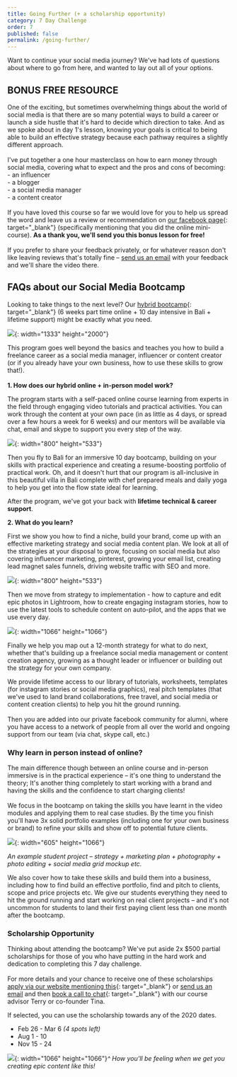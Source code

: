 ```yaml
---
title: Going Further (+ a scholarship opportunity)
category: 7 Day Challenge
order: 7
published: false
permalink: /going-further/
---
```


Want to continue your social media journey? We've had lots of questions about where to go from here, and wanted to lay out all of your options.&nbsp;

## BONUS FREE RESOURCE

One of the exciting, but sometimes overwhelming things about the world of social media is that there are so many potential ways to build a career or launch a side hustle that it's hard to decide which direction to take. And as we spoke about in day 1's lesson, knowing your goals is critical to being able to build an effective strategy because each pathway requires a slightly different approach.&nbsp;<br><br>I've put together a one hour masterclass on how to earn money through social media, covering what to expect and the pros and cons of becoming:&nbsp;<br>\- an influencer<br>\- a blogger<br>\- a social media manager<br>\- a content creator&nbsp;<br><br>If you have loved this course so far we would love for you to help us spread the word and leave us a review or recommendation on [our facebook page](https://www.facebook.com/pg/instituteofcode/reviews/){: target="_blank"}&nbsp;(specifically mentioning that you did the online mini-course). **As a thank you, we'll send you this bonus lesson for free\!&nbsp;**<br><br>If you prefer to share your feedback privately, or for whatever reason don't like leaving reviews that's totally fine – [send us an email](mailto:hello@instituteofcode.com?subject=Feedback%20on%20Instagram%20Challenge) with your feedback and we'll share the video there.&nbsp;

## FAQs about our Social Media Bootcamp

Looking to take things to the next level? Our [hybrid bootcamp](http://www.instituteofcode.com/courses/web-dev){: target="_blank"} (6 weeks part time online + 10 day intensive in Bali + lifetime support) might be exactly what you need.&nbsp;

![](/uploads/ioc-52.jpg){: width="1333" height="2000"}

This program goes well beyond the basics and teaches you how to build a freelance career as a social media manager, influencer or content creator (or if you already have your own business, how to use these skills to grow that\!).&nbsp;<br><br>**1\. How does our hybrid online + in-person model work?&nbsp;**

The program starts with a self-paced online course learning from experts in the field through engaging video tutorials and practical activities. You can work through the content at your own pace (in as little as 4 days, or spread over a few hours a week for 6 weeks) and our mentors will be available via chat, email and skype to support you every step of the way.

![](/uploads/ioc-6.jpg){: width="800" height="533"}

Then you fly to Bali for an immersive 10 day bootcamp, building on your skills with practical experience and creating a resume-boosting portfolio of practical work. Oh, and it doesn't hurt that our program is all-inclusive in this beautiful villa in Bali complete with chef prepared meals and daily yoga to help you get into the flow state ideal for learning.

After the program, we've got your back with&nbsp;**lifetime technical & career support**.

**2\. What do you learn?&nbsp;**

First we show you how to find a niche, build your brand, come up with an effective marketing strategy and social media content plan. We look at all of the strategies at your disposal to grow, focusing on social media but also covering influencer marketing, pinterest, growing your email list, creating lead magnet sales funnels, driving website traffic with SEO and more.&nbsp;

![](/uploads/21544120-1619366984782168-8914572262766507567-o.jpg){: width="800" height="533"}

Then we move from strategy to implementation - how to capture and edit epic photos in Lightroom, how to create engaging instagram stories, how to use the latest tools to schedule content on auto-pilot, and the apps that we use every day.&nbsp;

![](/uploads/ioc-39.jpg){: width="1066" height="1066"}

Finally we help you map out a 12-month strategy for what to do next, whether that's building up a freelance social media management or content creation agency, growing as a thought leader or influencer or building out the strategy for your own company.&nbsp;

We provide lifetime access to our library of tutorials, worksheets, templates (for instagram stories or social media graphics), real pitch templates (that we've used to land brand collaborations, free travel, and social media or content creation clients) to help you hit the ground running.&nbsp;<br><br>Then you are added into our private facebook community for alumni, where you have access to a network of people from all over the world and ongoing support from our team (via chat, skype call, etc.)

### Why learn in person instead of online?&nbsp;

The main difference though between an online course and in-person immersive is in the practical experience – it's one thing to understand the theory; It's another thing completely to start working with a brand and having the skills and the confidence to start charging clients\!&nbsp;<br><br>We focus in the bootcamp on taking the skills you have learnt in the video modules and applying them to real case studies. By the time you finish you'll have 3x solid portfolio examples (including one for your own business or brand) to refine your skills and show off to potential future clients.&nbsp;

![](/uploads/kuppacups.png){: width="605" height="1066"}

*An example student project – strategy + marketing plan + photography + photo editing + social media grid mockup etc.&nbsp;*

We also cover how to take these skills and build them into a business, including how to find build an effective portfolio, find and pitch to clients, scope and price projects etc. We give our students everything they need to hit the ground running and start working on real client projects – and it's not uncommon for students to land their first paying client less than one month after the bootcamp.&nbsp;

### Scholarship Opportunity&nbsp;

Thinking about attending the bootcamp? We've put aside 2x $500 partial scholarships for those of you who have putting in the hard work and dedication to completing this 7 day challenge.<br><br>For more details and your chance to receive one of these scholarships [apply via our website mentioning this](http://www.instituteofcode.com/courses/social-media){: target="_blank"}&nbsp;or [send us an email](mailto:hello@instituteofcode.com?subject=Scholarship%20for%20Social%20Media%20Bootcamp)&nbsp;and then [book a call to chat](www.calendly.com/ioc){: target="_blank"} with our course advisor Terry or co-founder Tina.

If selected, you can use the scholarship towards any of the 2020 dates.&nbsp;

* Feb 26 - Mar 6 *(4 spots left)*
* Aug 1 - 10
* Nov 15 - 24

![](/uploads/ioc-54.jpg){: width="1066" height="1066"}*^ How you'll be feeling when we get you creating epic content like this\!&nbsp;*
